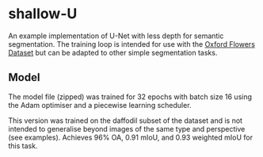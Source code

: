 # shallow-U
An example implementation of U-Net with less depth for semantic segmentation. The training loop is intended for use with the [Oxford Flowers Dataset](https://www.robots.ox.ac.uk/~vgg/data/flowers/17/index.html) but can be adapted to other simple segmentation tasks.
## Model
The model file (zipped) was trained for 32 epochs with batch size 16 using the Adam optimiser and a piecewise learning scheduler.

This version was trained on the daffodil subset of the dataset and is not intended to generalise beyond images of the same type and perspective (see examples). Achieves 96% OA, 0.91 mIoU, and 0.93 weighted mIoU for this task.
